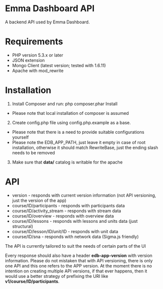 # Emma Dashboard API

A backend API used by Emma Dashboard.

# Requirements

* PHP version 5.3.x or later
* JSON extension
* Mongo Client (latest version; tested with 1.6.11)
* Apache with mod_rewrite

# Installation

1. Install Composer and run: php composer.phar Install
  - Please note that local installation of composer is assumed
2. Create config.php file using config.php.example as a base.
  - Please note that there is a need to provide suitable configurations yourself
  - Please note the EDB_APP_PATH, just leave it empty in case of root installation,
  otherwise it should match RewriteBase, just the ending slash needs to be removed
3. Make sure that **data/** catalog is writable for the apache

# API

* version - responds with current version information (not API versioning, just the version of the app)
* course/ID/participants - responds with participants data
* course/ID/activity_stream - responds with stream data
* course/ID/overview - responds with overview data
* course/ID/lessons - responds with lessons and units data (just structural)
* course/ID/lesson/ID/unit/ID - responds with unit data
* course/ID/sna - responds with network data (Sigma.js friendly)

The API is currently tailored to suit the needs of certain parts of the UI

Every response should also have a header **edb-app-version** with version information.
Please do not mistaken that with API versioning, there is only one API and this one refers to the APP version.
At the moment there is no intention on creating multiple API versions, if that ever happens, then it would use
a better strategy of prefixing the URI like **v1/course/ID/participants**.